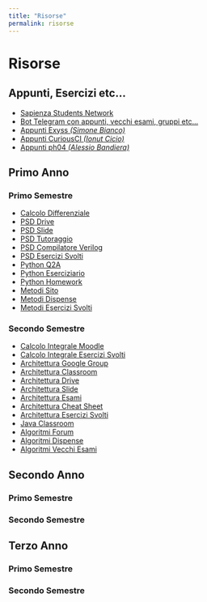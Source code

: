 ```yaml
---
title: "Risorse"
permalink: risorse
---
```


# Risorse

## Appunti, Esercizi etc...

- [Sapienza Students Network](https://github.com/orgs/sapienzastudentsnetwork/repositories)
- [Bot Telegram con appunti, vecchi esami, gruppi etc...](https://t.me/SSN_Notes_Bot)
- [Appunti Exyss _(Simone Bianco)_](https://github.com/Exyss/university-notes)
- [Appunti CuriousCI _(Ionut Cicio)_](https://curiousci.github.io/university/)
- [Appunti ph04 _(Alessio Bandiera)_](https://github.com/orgs/ph-notes/repositories)

## Primo Anno

### Primo Semestre

- [Calcolo Differenziale](https://www1.mat.uniroma1.it/people/birindelli/esercizi/indice.html)
- [PSD Drive](https://drive.google.com/drive/folders/1yrcePCVNrA-kGAHzX5JdqRXziNENfjt4UW_YhLIxZPPUFavHArMU1fnTGKoX1CRnKPKh-xg2)
- [PSD Slide](https://drive.google.com/drive/folders/1skxQUtCXdGWQkQqhmPTbG5siH_ZIsKwq)
- [PSD Tutoraggio](https://drive.google.com/drive/folders/11BTEZDZ7Tw_bCKUALQ3jtYW88xFO_ncD)
- [PSD Compilatore Verilog](https://digitaljs.tilk.eu/)
- [PSD Esercizi Svolti](https://github.com/sapienzastudentsnetwork/psd2223)
- [Python Q2A](https://q2a.di.uniroma1.it/)
- [Python Eserciziario](https://q2a.di.uniroma1.it/assets/eserciziario-python/it/script/)
- [Python Homework](https://q2a.di.uniroma1.it/HW22)
- [Metodi Sito](https://sites.google.com/uniroma1.it/mmi2223/home)
- [Metodi Dispense](https://sites.google.com/uniroma1.it/mmi2223/dispense)
- [Metodi Esercizi Svolti](https://github.com/sapienzastudentsnetwork/mmi2122)

### Secondo Semestre

- [Calcolo Integrale Moodle](https://elearning.uniroma1.it/enrol/index.php?id=15354)
- [Calcolo Integrale Esercizi Svolti](https://github.com/sapienzastudentsnetwork/calcint2223)
- [Architettura Google Group](https://groups.google.com/u/1/a/uniroma1.it/g/architettura-degli-elaboratori-2022-23-a-l)
- [Architettura Classroom](https://classroom.google.com/u/1/c/NTYyODM4NDA2NDcy)
- [Architettura Drive](https://drive.google.com/drive/folders/1JU1D1xdahVb5hvRDG8aHQFZ73a6arFNo)
- [Architettura Slide]()
- [Architettura Esami]()
- [Architettura Cheat Sheet]()
- [Architettura Esercizi Svolti](https://github.com/sapienzastudentsnetwork/archelab2223)
- [Java Classroom](https://classroom.google.com/c/NTkzNzA4NTg3MDU5)
- [Algoritmi Forum](https://twiki.di.uniroma1.it/twiki/view/Intro_algo/AD/WebHome)
- [Algoritmi Dispense](https://twiki.di.uniroma1.it/twiki/view/Intro_algo/AD/Dispense)
- [Algoritmi Vecchi Esami](https://twiki.di.uniroma1.it/twiki/view/Intro_algo/AD/VecchiScritti)

## Secondo Anno

### Primo Semestre

### Secondo Semestre


## Terzo Anno

### Primo Semestre

### Secondo Semestre

